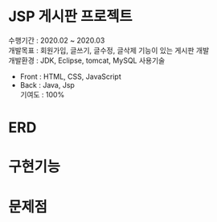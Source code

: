 # JSP 게시판 프로젝트
수행기간 : 2020.02 ~ 2020.03   
개발목표 : 회원가입, 글쓰기, 글수정, 글삭제 기능이 있는 게시판 개발   
개발환경 : JDK, Eclipse, tomcat, MySQL
사용기술
- Front : HTML, CSS, JavaScript   
- Back : Java, Jsp   
기여도 : 100%   

# ERD

# 구현기능

# 문제점
